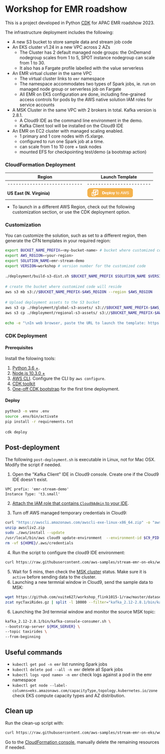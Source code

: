# Workshop for EMR roadshow

This is a project developed in Python [CDK](https://docs.aws.amazon.com/cdk/latest/guide/home.html) for APAC EMR roadshow 2023.

The infrastructure deployment includes the following:
- A new S3 bucket to store sample data and stream job code
- An EKS cluster v1.24 in a new VPC across 2 AZs
    - The Cluster has 2 default managed node groups: the OnDemand nodegroup scales from 1 to 5, SPOT instance nodegroup can scale from 1 to 30. 
    - It also has a Fargate profile labelled with the value serverless
- An EMR virtual cluster in the same VPC
    - The virtual cluster links to `emr` namespace 
    - The namespace accommodates two types of Spark jobs, ie. run on managed node group or serverless job on Fargate
    - All EMR on EKS configuration are done, including fine-grained access controls for pods by the AWS native solution IAM roles for service accounts
- A MSK Cluster in the same VPC with 2 brokers in total. Kafka version is 2.8.1.
    - A Cloud9 IDE as the command line environment in the demo. 
    - Kafka Client tool will be installed on the Cloud9 IDE
- An EMR on EC2 cluster with managed scaling enabled.
    - 1 primary and 1 core nodes with r5.xlarge.
    - configured to run one Spark job at a time.
    - can scale from 1 to 10 core + task nodes
    - mounted EFS for checkpointing test/demo (a bootstrap action)

### CloudFormation Deployment

  |   Region  |   Launch Template |
  |  ---------------------------   |   -----------------------  |
  |  ---------------------------   |   -----------------------  |
  **US East (N. Virginia)**| [![Deploy to AWS](source/app_resources/00-deploy-to-aws.png)](https://console.aws.amazon.com/cloudformation/home?region=us-east-1#/stacks/quickcreate?stackName=emr-roadshow&templateURL=https://blogpost-sparkoneks-us-east-1.s3.amazonaws.com/emr-stream-demo/workshop/emr-roadshow.template) 

* To launch in a different AWS Region, check out the following customization section, or use the CDK deployment option.

### Customization
You can customize the solution, such as set to a different region, then generate the CFN templates in your required region: 
```bash
export BUCKET_NAME_PREFIX=<my-bucket-name> # bucket where customized code will reside
export AWS_REGION=<your-region>
export SOLUTION_NAME=emr-stream-demo
export VERSION=workshop # version number for the customized code

./deployment/build-s3-dist.sh $BUCKET_NAME_PREFIX $SOLUTION_NAME $VERSION

# create the bucket where customized code will reside
aws s3 mb s3://$BUCKET_NAME_PREFIX-$AWS_REGION --region $AWS_REGION

# Upload deployment assets to the S3 bucket
aws s3 cp ./deployment/global-s3-assets/ s3://$BUCKET_NAME_PREFIX-$AWS_REGION/$SOLUTION_NAME/$VERSION/ --recursive --acl bucket-owner-full-control
aws s3 cp ./deployment/regional-s3-assets/ s3://$BUCKET_NAME_PREFIX-$AWS_REGION/$SOLUTION_NAME/$VERSION/ --recursive --acl bucket-owner-full-control

echo -e "\nIn web browser, paste the URL to launch the template: https://console.aws.amazon.com/cloudformation/home?region=$AWS_REGION#/stacks/quickcreate?stackName=emr-roadshow&templateURL=https://$BUCKET_NAME_PREFIX-$AWS_REGION.s3.amazonaws.com/$SOLUTION_NAME/$VERSION/emr-roadshow.template\n"
```

### CDK Deployment

#### Prerequisites 
Install the folowing tools:
1. [Python 3.6 +](https://www.python.org/downloads/).
2. [Node.js 10.3.0 +](https://nodejs.org/en/)
3. [AWS CLI](https://docs.aws.amazon.com/cli/latest/userguide/install-macos.html#install-macosos-bundled). Configure the CLI by `aws configure`.
4. [CDK toolkit](https://cdkworkshop.com/15-prerequisites/500-toolkit.html)
5. [One-off CDK bootstrap](https://cdkworkshop.com/20-typescript/20-create-project/500-deploy.html) for the first time deployment.

#### Deploy
```bash
python3 -m venv .env
source .env/bin/activate
pip install -r requirements.txt

cdk deploy
```

## Post-deployment

The following `post-deployment.sh` is executable in Linux, not for Mac OSX. Modify the script if needed.

1. Open the "Kafka Client" IDE in Cloud9 console. Create one if the Cloud9 IDE doesn't exist. 
```
VPC prefix: 'emr-stream-demo'
Instance Type: 't3.small'
```
2. [Attach the IAM role that contains `Cloud9Admin` to your IDE](https://www.eksworkshop.com/020_prerequisites/ec2instance/). 

3. Turn off AWS managed temporary credentials in Cloud9:
```bash
curl "https://awscli.amazonaws.com/awscli-exe-linux-x86_64.zip" -o "awscliv2.zip"
unzip awscliv2.zip
sudo ./aws/install --update
/usr/local/bin/aws cloud9 update-environment  --environment-id $C9_PID --managed-credentials-action DISABLE
rm -vf ${HOME}/.aws/credentials
```

4. Run the script to configure the cloud9 IDE environment:
```bash
curl https://raw.githubusercontent.com/aws-samples/stream-emr-on-eks/workshop/deployment/app_code/post-deployment.sh | bash
```
5. Wait for 5 mins, then check the [MSK cluster](https://console.aws.amazon.com/msk/) status. Make sure it is `active` before sending data to the cluster.
6. Launching a new termnial window in Cloud9, send the sample data to MSK:
```bash
wget https://github.com/xuite627/workshop_flink1015-1/raw/master/dataset/nycTaxiRides.gz
zcat nycTaxiRides.gz | split -l 10000 --filter="kafka_2.12-2.8.1/bin/kafka-console-producer.sh --broker-list ${MSK_SERVER} --topic taxirides ; sleep 0.2"  > /dev/null
```
6. Launching the 3rd termnial window and monitor the source MSK topic:
```bash
kafka_2.12-2.8.1/bin/kafka-console-consumer.sh \
--bootstrap-server ${MSK_SERVER} \
--topic taxirides \
--from-beginning
```

## Useful commands

 * `kubectl get pod -n emr`               list running Spark jobs
 * `kubectl delete pod --all -n emr`      delete all Spark jobs
 * `kubectl logs <pod name> -n emr`       check logs against a pod in the emr namespace
 * `kubectl get node --label-columns=eks.amazonaws.com/capacityType,topology.kubernetes.io/zone` check EKS compute capacity types and AZ distribution.


## Clean up
Run the clean-up script with:
```bash
curl https://raw.githubusercontent.com/aws-samples/stream-emr-on-eks/workshop/deployment/app_code/delete_all.sh | bash
```
Go to the [CloudFormation console](https://console.aws.amazon.com/cloudformation/home?region=us-east-1), manually delete the remaining resources if needed.
